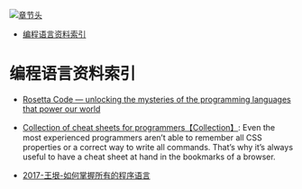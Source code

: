 [![章节头](https://parg.co/UGo)](https://parg.co/b4z) 
 - [编程语言资料索引](#%E7%BC%96%E7%A8%8B%E8%AF%AD%E8%A8%80%E8%B5%84%E6%96%99%E7%B4%A2%E5%BC%95) 

# 编程语言资料索引
- [Rosetta Code — unlocking the mysteries of the programming languages that power our world](https://medium.freecodecamp.com/rosetta-code-unlocking-the-mysteries-of-the-programming-languages-that-power-our-world-300b787d8401#.phi7tdwd1)

- [Collection of cheat sheets for programmers【Collection】](https://hownot2code.com/2016/09/29/collection-of-cheat-sheets-for-programmers/): Even the most experienced programmers aren’t able to remember all CSS properties or a correct way to write all commands. That’s why it’s always useful to have a cheat sheet at hand in the bookmarks of a browser.

- [2017-王垠-如何掌握所有的程序语言](http://www.yinwang.org/blog-cn/2017/07/06/master-pl)